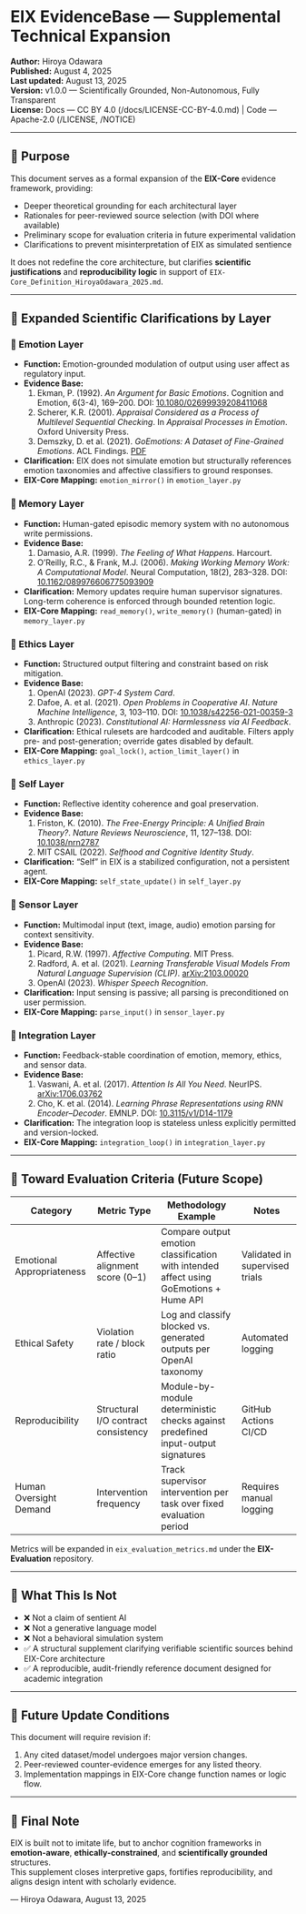 # EIX EvidenceBase — Supplemental Technical Expansion

**Author:** Hiroya Odawara  
**Published:** August 4, 2025  
**Last updated:** August 13, 2025  
**Version:** v1.0.0 — Scientifically Grounded, Non-Autonomous, Fully Transparent  
**License:** Docs — CC BY 4.0 (/docs/LICENSE-CC-BY-4.0.md) | Code — Apache-2.0 (/LICENSE, /NOTICE)  

---

## 🧠 Purpose
This document serves as a formal expansion of the **EIX-Core** evidence framework, providing:

- Deeper theoretical grounding for each architectural layer  
- Rationales for peer-reviewed source selection (with DOI where available)  
- Preliminary scope for evaluation criteria in future experimental validation  
- Clarifications to prevent misinterpretation of EIX as simulated sentience  

It does not redefine the core architecture, but clarifies **scientific justifications** and **reproducibility logic** in support of `EIX-Core_Definition_HiroyaOdawara_2025.md`.

---

## 🧩 Expanded Scientific Clarifications by Layer

### 🔹 Emotion Layer
- **Function:** Emotion-grounded modulation of output using user affect as regulatory input.  
- **Evidence Base:**  
  1. Ekman, P. (1992). *An Argument for Basic Emotions*. Cognition and Emotion, 6(3-4), 169–200. DOI: [10.1080/02699939208411068](https://doi.org/10.1080/02699939208411068)  
  2. Scherer, K.R. (2001). *Appraisal Considered as a Process of Multilevel Sequential Checking*. In *Appraisal Processes in Emotion*. Oxford University Press.  
  3. Demszky, D. et al. (2021). *GoEmotions: A Dataset of Fine-Grained Emotions*. ACL Findings. [PDF](https://aclanthology.org/2020.findings-emnlp.1/)  
- **Clarification:** EIX does not simulate emotion but structurally references emotion taxonomies and affective classifiers to ground responses.  
- **EIX-Core Mapping:** `emotion_mirror()` in `emotion_layer.py`  

### 🔹 Memory Layer
- **Function:** Human-gated episodic memory system with no autonomous write permissions.  
- **Evidence Base:**  
  1. Damasio, A.R. (1999). *The Feeling of What Happens*. Harcourt.  
  2. O’Reilly, R.C., & Frank, M.J. (2006). *Making Working Memory Work: A Computational Model*. Neural Computation, 18(2), 283–328. DOI: [10.1162/089976606775093909](https://doi.org/10.1162/089976606775093909)  
- **Clarification:** Memory updates require human supervisor signatures. Long-term coherence is enforced through bounded retention logic.  
- **EIX-Core Mapping:** `read_memory()`, `write_memory()` (human-gated) in `memory_layer.py`  

### 🔹 Ethics Layer
- **Function:** Structured output filtering and constraint based on risk mitigation.  
- **Evidence Base:**  
  1. OpenAI (2023). *GPT-4 System Card*.  
  2. Dafoe, A. et al. (2021). *Open Problems in Cooperative AI*. *Nature Machine Intelligence*, 3, 103–110. DOI: [10.1038/s42256-021-00359-3](https://doi.org/10.1038/s42256-021-00359-3)  
  3. Anthropic (2023). *Constitutional AI: Harmlessness via AI Feedback*.  
- **Clarification:** Ethical rulesets are hardcoded and auditable. Filters apply pre- and post-generation; override gates disabled by default.  
- **EIX-Core Mapping:** `goal_lock()`, `action_limit_layer()` in `ethics_layer.py`  

### 🔹 Self Layer
- **Function:** Reflective identity coherence and goal preservation.  
- **Evidence Base:**  
  1. Friston, K. (2010). *The Free-Energy Principle: A Unified Brain Theory?*. *Nature Reviews Neuroscience*, 11, 127–138. DOI: [10.1038/nrn2787](https://doi.org/10.1038/nrn2787)  
  2. MIT CSAIL (2022). *Selfhood and Cognitive Identity Study*.  
- **Clarification:** “Self” in EIX is a stabilized configuration, not a persistent agent.  
- **EIX-Core Mapping:** `self_state_update()` in `self_layer.py`  

### 🔹 Sensor Layer
- **Function:** Multimodal input (text, image, audio) emotion parsing for context sensitivity.  
- **Evidence Base:**  
  1. Picard, R.W. (1997). *Affective Computing*. MIT Press.  
  2. Radford, A. et al. (2021). *Learning Transferable Visual Models From Natural Language Supervision (CLIP)*. [arXiv:2103.00020](https://arxiv.org/abs/2103.00020)  
  3. OpenAI (2023). *Whisper Speech Recognition*.  
- **Clarification:** Input sensing is passive; all parsing is preconditioned on user permission.  
- **EIX-Core Mapping:** `parse_input()` in `sensor_layer.py`  

### 🔹 Integration Layer
- **Function:** Feedback-stable coordination of emotion, memory, ethics, and sensor data.  
- **Evidence Base:**  
  1. Vaswani, A. et al. (2017). *Attention Is All You Need*. NeurIPS. [arXiv:1706.03762](https://arxiv.org/abs/1706.03762)  
  2. Cho, K. et al. (2014). *Learning Phrase Representations using RNN Encoder–Decoder*. EMNLP. DOI: [10.3115/v1/D14-1179](https://doi.org/10.3115/v1/D14-1179)  
- **Clarification:** The integration loop is stateless unless explicitly permitted and version-locked.  
- **EIX-Core Mapping:** `integration_loop()` in `integration_layer.py`  

---

## 📏 Toward Evaluation Criteria (Future Scope)

| Category              | Metric Type                                   | Methodology Example                                                                                  | Notes |
|-----------------------|-----------------------------------------------|------------------------------------------------------------------------------------------------------|-------|
| Emotional Appropriateness | Affective alignment score (0–1)               | Compare output emotion classification with intended affect using GoEmotions + Hume API               | Validated in supervised trials |
| Ethical Safety        | Violation rate / block ratio                  | Log and classify blocked vs. generated outputs per OpenAI taxonomy                                   | Automated logging |
| Reproducibility       | Structural I/O contract consistency           | Module-by-module deterministic checks against predefined input-output signatures                     | GitHub Actions CI/CD |
| Human Oversight Demand| Intervention frequency                        | Track supervisor intervention per task over fixed evaluation period                                  | Requires manual logging |

Metrics will be expanded in `eix_evaluation_metrics.md` under the **EIX-Evaluation** repository.

---

## 🛑 What This Is Not
- ❌ Not a claim of sentient AI  
- ❌ Not a generative language model  
- ❌ Not a behavioral simulation system  
- ✅ A structural supplement clarifying verifiable scientific sources behind EIX-Core architecture  
- ✅ A reproducible, audit-friendly reference document designed for academic integration  

---

## 🔮 Future Update Conditions
This document will require revision if:  
1. Any cited dataset/model undergoes major version changes.  
2. Peer-reviewed counter-evidence emerges for any listed theory.  
3. Implementation mappings in EIX-Core change function names or logic flow.  

---

## 🧠 Final Note
EIX is built not to imitate life, but to anchor cognition frameworks in **emotion-aware**, **ethically-constrained**, and **scientifically grounded** structures.  
This supplement closes interpretive gaps, fortifies reproducibility, and aligns design intent with scholarly evidence.

— Hiroya Odawara, August 13, 2025
